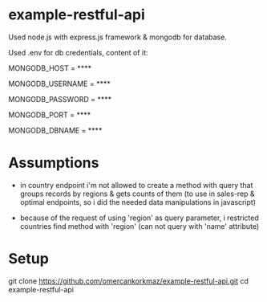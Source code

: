 # example-restful-api

Used node.js with express.js framework &amp; mongodb for database.

Used .env for db credentials, content of it:

  MONGODB_HOST = ****

  MONGODB_USERNAME = ****

  MONGODB_PASSWORD = ****

  MONGODB_PORT = ****
  
  MONGODB_DBNAME = ****

# Assumptions
* in country endpoint i'm not allowed to create a method with query that groups records by regions & gets counts of them (to use in sales-rep & optimal endpoints, so i did the needed data manipulations in javascript)

* because of the request of using 'region' as query parameter, i restricted countries find method with 'region' (can not query with 'name' attribute)

# Setup

git clone https://github.com/omercankorkmaz/example-restful-api.git
cd example-restful-api

